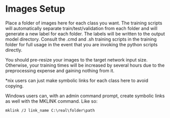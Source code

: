 # Images Setup

Place a folder of images here for each class you want. The training scripts will automatically separate train/test/validation from each
folder and will generate a new label for each folder. The labels will be written to the output model directory. Consult the .cmd and .sh training
scripts in the training folder for full usage in the event that you are invoking the python scripts directly.

You should pre-resize your images to the target network input size. Otherwise, your training times will be increased by several hours due to the
preprocessing expense and gaining nothing from it.

*nix users can just make symbolic links for each class here to avoid copying.

Windows users can, with an admin command prompt, create symbolic links as well with the MKLINK command. Like so:

`mklink /J link_name C:\real\folder\path`